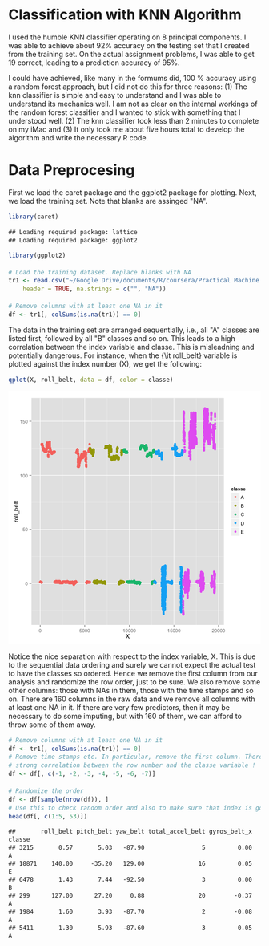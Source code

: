Classification with KNN Algorithm
========================================================
I used the humble KNN classifier operating on 8 principal components. I was able to achieve about 92% accuracy on the testing set that I created from the training set. On the actual assignment problems, I was able to get 19 correct, leading to a prediction accuracy of 95%. 

I could have achieved, like many in the formums did, 100 % accuracy using a random forest approach, but I did not do this for three reasons: (1) The knn classifier is simple and easy to understand and I was able to understand its mechanics well. I am not as clear on the internal workings of the random forest classifier and I wanted to stick with something that I understood well. (2) The knn classifier took less than 2 minutes to complete on my iMac and (3) It only took me about five hours total to develop the algorithm and write the necessary R code. 

Data Preprocesing
=====================
First we load the caret package and the ggplot2 package for plotting. Next, we load the training set. Note that blanks are assinged "NA". 

```r
library(caret)
```

```
## Loading required package: lattice
## Loading required package: ggplot2
```

```r
library(ggplot2)

# Load the training dataset. Replace blanks with NA
tr1 <- read.csv("~/Google Drive/documents/R/coursera/Practical Machine Learning/Assignment/pml-training.csv", 
    header = TRUE, na.strings = c("", "NA"))

# Remove columns with at least one NA in it
df <- tr1[, colSums(is.na(tr1)) == 0]
```


The data in the training set are arranged sequentially, i.e., all "A" classes are listed first, followed by all "B" classes and so on. This leads to a high correlation between the index variable and classe. This is misleadning and potentially dangerous. For instance, when the {\it roll_belt} variable is plotted against the index number (X), we get the following: 


```r
qplot(X, roll_belt, data = df, color = classe)
```

![plot of chunk unnamed-chunk-2](figure/unnamed-chunk-2.png) 


Notice the nice separation with respect to the index variable, X. This is due to the sequential data ordering and surely we cannot expect the actual test to have the classes so ordered. Hence we remove the first column from our analysis and randomize the row order, just to be sure. We also remove some other columns: those with NAs in them, those with the time stamps and so on. There are 160 columns in the raw data and we remove all columns with at least one NA in it. If there are very few predictors, then it may be necessary to do some imputing, but with 160 of them, we can afford to throw some of them away.


```r
# Remove columns with at least one NA in it
df <- tr1[, colSums(is.na(tr1)) == 0]
# Remove time stamps etc. In particular, remove the first column. There is a
# strong correlation between the row number and the classe variable !
df <- df[, c(-1, -2, -3, -4, -5, -6, -7)]

# Randomize the order
df <- df[sample(nrow(df)), ]
# Use this to check random order and also to make sure that index is gone:
head(df[, c(1:5, 53)])
```

```
##       roll_belt pitch_belt yaw_belt total_accel_belt gyros_belt_x classe
## 3215       0.57       5.03   -87.90                5         0.00      A
## 18871    140.00     -35.20   129.00               16         0.05      E
## 6478       1.43       7.44   -92.50                3         0.00      B
## 299      127.00      27.20     0.88               20        -0.37      A
## 1984       1.60       3.93   -87.70                2        -0.08      A
## 5411       1.30       5.93   -87.60                3         0.05      A
```


